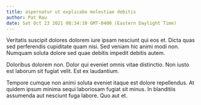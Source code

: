 ```yaml
---
title: aspernatur ut explicabo molestiae debitis
author: Pat Rau
date: Sat Oct 23 2021 08:34:10 GMT-0400 (Eastern Daylight Time)
---
```

Veritatis suscipit dolores dolorem iure ipsam nesciunt qui eos et. Dicta quas sed perferendis cupiditate quam nisi. Sed veniam hic animi modi non. Numquam soluta dolore sed quae debitis impedit debitis autem.

 Doloribus dolorem non. Dolor qui eveniet omnis vitae distinctio. Non iusto est laborum sit fugiat velit. Est ex laudantium.

 Tempore cumque non animi soluta eveniet itaque est dolore repellendus. At quidem ipsum minima sequi laboriosam fugiat sit minus. In blanditiis assumenda aut nesciunt fuga labore. Quo aut et.